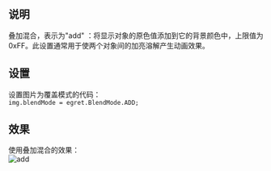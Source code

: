  
## 说明

叠加混合，表示为"add" ：将显示对象的原色值添加到它的背景颜色中，上限值为 0xFF。此设置通常用于使两个对象间的加亮溶解产生动画效果。

## 设置
设置图片为覆盖模式的代码：    
```img.blendMode = egret.BlendMode.ADD;```    

## 效果
使用叠加混合的效果：    
![add][]    


[add]: add.png
 
 
 